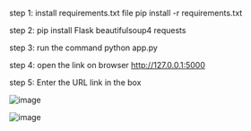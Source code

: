 step 1: install requirements.txt file
pip install -r requirements.txt

step 2: pip install Flask beautifulsoup4 requests

step 3: run the command python app.py

step 4: open the link on browser http://127.0.0.1:5000

step 5: Enter the URL link in the box

![image](https://github.com/rohanpalkar2000/web_scrapper/assets/73885591/f90f5e19-38d4-4a6b-8994-29c1b7d86b64)

![image](https://github.com/rohanpalkar2000/web_scrapper/assets/73885591/96b2b5ad-0013-4d0a-9954-2928a7054695)
